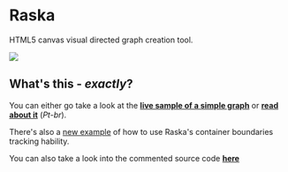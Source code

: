 # Raska
HTML5 canvas visual directed graph creation tool.

![](https://iguessimnotcrazy.files.wordpress.com/2015/08/raska.png)

## What's this - *exactly*?

You can either go take a look at the **[live sample of a simple graph](http://felipegtx.github.io/Raska/RaskSample.html)** 
or **[read about it](http://felipegte.com)** (*Pt-br*).

There's also a [new example](http://felipegtx.github.io/Raska/ContainerSample.html) of how to use Raska's container boundaries tracking hability.

You can also take a look into the commented source code 
**[here](http://felipegtx.github.io/Raska/docs/index.html)**
